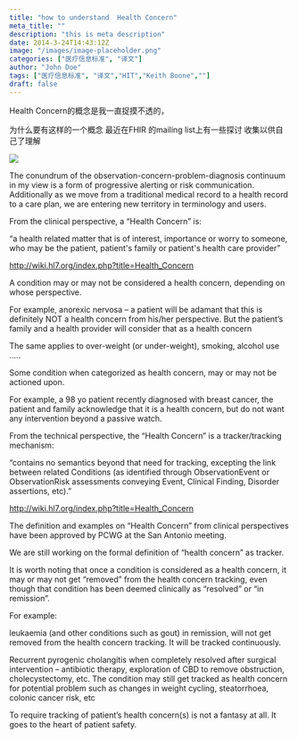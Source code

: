 ```yaml
---
title: "how to understand  Health Concern"
meta_title: ""
description: "this is meta description"
date: 2014-3-24T14:43:12Z
image: "/images/image-placeholder.png"
categories: ["医疗信息标准", "译文"]
author: "John Doe"
tags: ["医疗信息标准", "译文","HIT","Keith Boone",""]
draft: false
---
```



Health Concern的概念是我一直捉摸不透的，

为什么要有这样的一个概念 最近在FHIR 的mailing list上有一些探讨 收集以供自己了理解

![](http://image.sciencenet.cn/album/201403/24/1447599wulki5ndd4rpbrb.png)

The conundrum of the observation-concern-problem-diagnosis continuum in my view is a form of progressive alerting or risk communication. Additionally as we move from a traditional medical record to a health record to a care plan, we are entering new territory in terminology and users.



From the clinical perspective, a “Health Concern” is:

“a health related matter that is of interest, importance or worry to someone, who may be the patient, patient's family or patient's health care provider”

http://wiki.hl7.org/index.php?title=Health_Concern



A condition may or may not be considered a health concern, depending on whose perspective.

For example, anorexic nervosa – a patient will be adamant that this is definitely NOT a health concern from his/her perspective. But the patient’s family and a health provider will consider that as a health concern

The same applies to over-weight (or under-weight), smoking, alcohol use …..



Some condition when categorized as health concern, may or may not be actioned upon.

For example, a 98 yo patient recently diagnosed with breast cancer, the patient and family acknowledge that it is a health concern, but do not want any intervention beyond a passive watch.





From the technical perspective, the “Health Concern” is a tracker/tracking mechanism:

“contains no semantics beyond that need for tracking, excepting the link between related Conditions (as identified through ObservationEvent or ObservationRisk assessments conveying Event, Clinical Finding, Disorder assertions, etc).”

http://wiki.hl7.org/index.php?title=Health_Concern



The definition and examples on “Health Concern” from clinical perspectives have been approved by PCWG at the San Antonio meeting.

We are still working on the formal definition of “health concern” as tracker.





It is worth noting that once a condition is considered as a health concern, it may or may not get “removed” from the health concern tracking, even though that condition has been deemed clinically as “resolved” or “in remission”.

For example:

leukaemia (and other conditions such as gout) in remission, will not get removed from the health concern tracking. It will be tracked continuously.

Recurrent pyrogenic cholangitis when completely resolved after surgical intervention – antibiotic therapy, exploration of CBD to remove obstruction, cholecystectomy, etc. The condition may still get tracked as health concern  for potential problem such as changes in weight cycling, steatorrhoea, colonic cancer risk, etc



To require tracking of patient’s health concern(s) is not a fantasy at all. It goes to the heart of patient safety.
